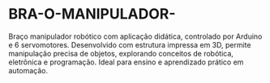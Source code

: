 # BRA-O-MANIPULADOR-
Braço manipulador robótico com aplicação didática, controlado por Arduino e 6 servomotores. Desenvolvido com estrutura impressa em 3D, permite manipulação precisa de objetos, explorando conceitos de robótica, eletrônica e programação. Ideal para ensino e aprendizado prático em automação.
